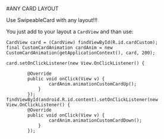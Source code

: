 #ANY CARD LAYOUT

Use SwipeableCard with any layout!!!

You just add to your layout a `CardView` and than use:

```
CardView card = (CardView) findViewById(R.id.cardCustom);
final CustomCardAnimation cardAnim = new CustomCardAnimation(getApplicationContext(), card, 200);

card.setOnClickListener(new View.OnClickListener() {

        @Override
        public void onClick(View v) {
                cardAnim.animationCustomCardUp();
            }
        });
findViewById(android.R.id.content).setOnClickListener(new View.OnClickListener() {
        @Override
        public void onClick(View v) {
                cardAnim.animationCustomCardDown();
            }
        });
```
